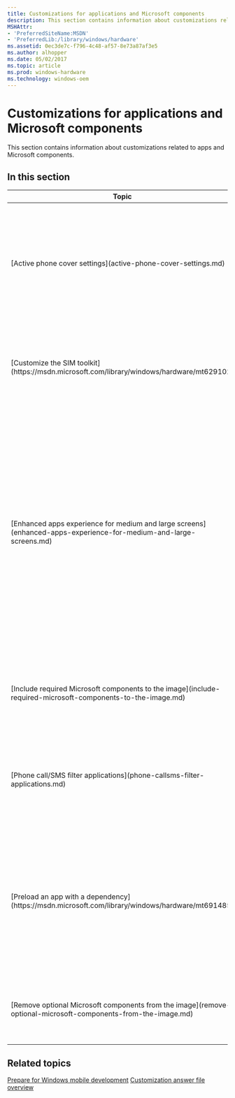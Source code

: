 ```yaml
---
title: Customizations for applications and Microsoft components
description: This section contains information about customizations related to apps and Microsoft components.
MSHAttr:
- 'PreferredSiteName:MSDN'
- 'PreferredLib:/library/windows/hardware'
ms.assetid: 0ec3de7c-f796-4c48-af57-8e73a87af3e5
ms.author: alhopper
ms.date: 05/02/2017
ms.topic: article
ms.prod: windows-hardware
ms.technology: windows-oem
---
```


# Customizations for applications and Microsoft components


This section contains information about customizations related to apps and Microsoft components.

## In this section


<table>
<colgroup>
<col width="50%" />
<col width="50%" />
</colgroup>
<thead>
<tr class="header">
<th>Topic</th>
<th>Description</th>
</tr>
</thead>
<tbody>
<tr class="odd">
<td><p>[Active phone cover settings](active-phone-cover-settings.md)</p></td>
<td><p>OEMs can create and register an active phone cover app, which allows partners to create a user experience with their mobile device cover accessories. This app must be preloaded on the phone as a Settings/CPL application.</p></td>
</tr>
<tr class="even">
<td><p>[Customize the SIM toolkit](https://msdn.microsoft.com/library/windows/hardware/mt629102)</p></td>
<td><p>OEMs can change the display duration for certain SIM toolkit UI dialogs or messages if the default values do not meet the requirements of the mobile operator.</p></td>
</tr>
<tr class="odd">
<td><p>[Enhanced apps experience for medium and large screens](enhanced-apps-experience-for-medium-and-large-screens.md)</p></td>
<td><p>OEMs can use the <strong>UserPreferenceWidth</strong> setting to override the default behavior based on the screen size and specify the physical width of the device (instead of using the automatically calculated <strong>HORZSIZE</strong> value). The value for <strong>UserPreferenceWidth</strong> influences the screen resolution scale factor. A reboot is required for the change to take effect on the chrome process or any apps that are already running. Note that this only has a meaningful impact on 720 x 1280 and 1080 x 1920 devices.</p></td>
</tr>
<tr class="even">
<td><p>[Include required Microsoft components to the image](include-required-microsoft-components-to-the-image.md)</p></td>
<td><p>This customization provides information on how partners can include the required Microsoft components in the OS image.</p></td>
</tr>
<tr class="odd">
<td><p>[Phone call/SMS filter applications](phone-callsms-filter-applications.md)</p></td>
<td><p>OEMs can build and register a phone call/SMS filter application, which helps reduce the number of unwanted phone calls and text messages that users receive.</p></td>
</tr>
<tr class="even">
<td><p>[Preload an app with a dependency](https://msdn.microsoft.com/library/windows/hardware/mt691485)</p></td>
<td><p>If you need to preinstall an app that has dependencies on other packages or components, you need to make sure that the other packages or components are preinstalled first before your app. If the dependent packages or components are not installed first, your app preinstall will fail.</p></td>
</tr>
<tr class="odd">
<td><p>[Remove optional Microsoft components from the image](remove-optional-microsoft-components-from-the-image.md)</p></td>
<td><p>This customization provides information on how partners can remove any of the optional Microsoft components.</p></td>
</tr>
</tbody>
</table>

## Related topics

[Prepare for Windows mobile development](https://docs.microsoft.com/en-us/windows-hardware/manufacture/mobile/preparing-for-windows-mobile-development)
[Customization answer file overview](https://docs.microsoft.com/en-us/windows-hardware/customize/mobile/mcsf/customization-answer-file)